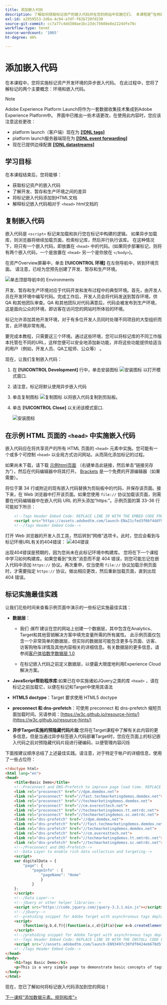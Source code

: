 ```yaml
---
title: 添加嵌入代码
description: 了解如何获取标记资产的嵌入代码并在您的网站中实施它们。 本课程是“在网站中实施Experience Cloud”教程的一部分。
exl-id: a2959553-2d6a-4c94-a7df-f62b720fd230
source-git-commit: cc7a77c4dd380ae1bc23dc75608e8e2224dfe78c
workflow-type: tm+mt
source-wordcount: '1065'
ht-degree: 46%

---
```


# 添加嵌入代码

在本课程中，您将实施标记资产开发环境的异步嵌入代码。 在此过程中，您将了解标记的两个主要概念：环境和嵌入代码。

>[!NOTE]
>
>Adobe Experience Platform Launch将作为一套数据收集技术集成到Adobe Experience Platform中。 界面中已推出一些术语更改，在使用此内容时，您应该注意这些更改：
>
> * platform launch（客户端）现在为 **[[!DNL tags]](https://experienceleague.adobe.com/docs/experience-platform/tags/home.html?lang=zh-Hans)**
> * platform launch服务器端现在为 **[[!DNL event forwarding]](https://experienceleague.adobe.com/docs/experience-platform/tags/event-forwarding/overview.html)**
> * 现在已提供边缘配置 **[[!DNL datastreams]](https://experienceleague.adobe.com/docs/experience-platform/edge/fundamentals/datastreams.html)**


## 学习目标

在本课程结束后，您将能够：

* 获取标记资产的嵌入代码
* 了解开发、暂存和生产环境之间的差异
* 将标记嵌入代码添加到HTML文档
* 解释标记嵌入代码相对于 `<head>` html文档的

## 复制嵌入代码

嵌入代码是 `<script>` 标记来加载和执行您在标记中构建的逻辑。 如果异步加载库，则浏览器将继续加载页面，检索标记库，然后并行执行该库。 在这种情况下，将只有一个嵌入代码，即放置在 `<head>` 中的代码。(如果同步部署标记，则将有两个嵌入代码，一个是放置在 `<head>` 另一个是你放在 `</body>`)。

在资产Overview屏幕中，单击 **[!UICONTROL 环境]** 在左侧导航中，转到环境页面。 请注意，已经为您预先创建了开发、暂存和生产环境。

![单击顶部导航中的 Environments](images/launch-environments.png)

开发、暂存和生产环境对应于代码开发和发布过程中的典型环境。首先，由开发人员在开发环境中编写代码。完成工作后，开发人员会将代码发送到暂存环境，供 QA 和其他团队审查。QA 和其他团队对代码满意后，代码会被发布到生产环境，这是面向公众的环境，即访客在访问您的网站时所体验的环境。

标记允许添加其他开发环境，对于有多位开发人员同时处理不同项目的大型组织而言，此环境非常有用。

要完成本教程，只需要这三个环境。通过这些环境，您可以将标记库的不同工作版本托管在不同的URL，这样您便可以安全地添加新功能，并将这些功能提供给适当的用户（例如，开发人员、QA工程师、公众等） 。

现在，让我们复制嵌入代码：

1. 在 **[!UICONTROL Development]** 行中，单击安装图标 ![安装图标](images/launch-installIcon.png) 以打开模式窗口.

1. 请注意，标记将默认使用异步嵌入代码

1. 单击复制图标 ![复制图标](images/launch-copyIcon.png) 以将嵌入代码复制到剪贴板。

1. 单击 **[!UICONTROL Close]** 以关闭该模式窗口.

   ![安装图标](images/launch-copyInstallCode.png)

## 在示例 HTML 页面的 `<head>` 中实施嵌入代码

嵌入代码应在将共享资产的所有 HTML 页面的 `<head>` 元素中实施。您可能有一个或多个可控制 `<head>` 以全局方式访问网站，从而简化添加标记的过程。

如果尚未下载，请下载 [示例html页面](https://www.enablementadobe.com/multi/web/basic-sample.html) （右键单击此链接，然后单击“链接另存为”），然后在代码编辑器中将其打开。 [Brackets](https://brackets.io/) 是一个免费的开源编辑器（如果需要）。

将位于第 34 行或附近的现有嵌入代码替换为剪贴板中的代码，并保存该页面。接下来，在 Web 浏览器中打开该页面。如果您使用 `file://` 协议加载该页面，则需要在代码编辑器中在嵌入代码 URL 的开头添加“https:”。示例页面的第 33-36 行可能如下所示：

```html
    <!--Tags Header Embed Code: REPLACE LINE 39 WITH THE EMBED CODE FROM YOUR OWN DEVELOPMENT ENVIRONMENT-->
    <script src="https://assets.adobedtm.com/launch-ENa21cfed3f06f4ddf9690de8077b39e81-development.min.js" async></script>
    <!--/Tags Header Embed Code-->
```

打开 Web 浏览器的开发人员工具，然后转到“网络”选项卡。此时，您应会看到与标记环境URL有关的404错误：
![404错误](images/samplepage-404.png)

出现404错误是预期的，因为您尚未在此标记环境中构建库。 您将在下一个课程中学习如何构建库。如果您看到“失败”消息而不是 404 错误，则您可能忘记在嵌入代码中添加 `https://` 协议。再次重申，仅当使用 `file://` 协议加载示例页面时，才需要指定 `https://` 协议。做出相应更改，然后重新加载页面，直到出现 404 错误。

## 标记实施最佳实践

让我们花些时间来查看示例页面中演示的一些标记实施最佳实践：

* **数据层**：

   * 我们 *强烈* 建议在您的网站上创建一个数据层，其中包含在Analytics、Target和其他营销解决方案中填充变量所需的所有属性。 此示例页面仅包含一个非常简单的数据层，但实际的数据层可能包含更多与页面、访客、访客购物车详情及其他内容相关的详细信息。有关数据层的更多信息，请参阅[客户体验数字数据层 1.0](https://www.w3.org/2013/12/ceddl-201312.pdf)

   * 在标记嵌入代码之前定义数据层，以便最大限度地利用Experience Cloud解决方案。

* **JavaScript帮助程序库**:如果已在中实施诸如JQuery之类的库 `<head>` ，请在标记之前加载它，以便在标记和Target中使用其语法

* **HTML5 doctype**：Target 要求使用 HTML5 doctype

* **preconnect 和 dns-prefetch**：可使用 preconnect 和 dns-prefetch 缩短页面加载时间。另请参阅：[https://w3c.github.io/resource-hints/](https://w3c.github.io/resource-hints/)

* **异步Target实施的预隐藏代码片段**:您将在Target课程中了解有关此内容的更多信息，但是当通过异步标签嵌入代码部署Target时，您应在页面上的标记嵌入代码之前对预隐藏代码片段进行硬编码，以便管理内容闪烁

下面按建议顺序总结了上述最佳实践。请注意，对于特定于帐户的详细信息，使用了一些占位符：

```html
<!doctype html>
<html lang="en">
<head>
    <title>Basic Demo</title>
    <!--Preconnect and DNS-Prefetch to improve page load time. REPLACE "techmarketingdemos" WITH YOUR OWN AAM PARTNER ID, TARGET CLIENT CODE, AND ANALYTICS TRACKING SERVER-->
    <link rel="preconnect" href="//dpm.demdex.net">
    <link rel="preconnect" href="//fast.techmarketingdemos.demdex.net">
    <link rel="preconnect" href="//techmarketingdemos.demdex.net">
    <link rel="preconnect" href="//cm.everesttech.net">
    <link rel="preconnect" href="//techmarketingdemos.tt.omtrdc.net">
    <link rel="preconnect" href="//techmarketingdemos.sc.omtrdc.net">
    <link rel="dns-prefetch" href="//dpm.demdex.net">
    <link rel="dns-prefetch" href="//fast.techmarketingdemos.demdex.net">
    <link rel="dns-prefetch" href="//techmarketingdemos.demdex.net">
    <link rel="dns-prefetch" href="//cm.everesttech.net">
    <link rel="dns-prefetch" href="//techmarketingdemos.tt.omtrdc.net">
    <link rel="dns-prefetch" href="//techmarketingdemos.sc.omtrdc.net">
    <!--/Preconnect and DNS-Prefetch-->
    <!--Data Layer to enable rich data collection and targeting-->
    <script>
    var digitalData = {
        "page": {
            "pageInfo" : {
                "pageName": "Home"
                }
            }
    };
    </script>
    <!--/Data Layer-->
    <!--jQuery or other helper libraries-->
    <script src="https://code.jquery.com/jquery-3.3.1.min.js"></script>
    <!--/jQuery-->
    <!--prehiding snippet for Adobe Target with asynchronous tags deployment-->
    <script>
        (function(g,b,d,f){(function(a,c,d){if(a){var e=b.createElement("style");e.id=c;e.innerHTML=d;a.appendChild(e)}})(b.getElementsByTagName("head")[0],"at-body-style",d);setTimeout(function(){var a=b.getElementsByTagName("head")[0];if(a){var c=b.getElementById("at-body-style");c&&a.removeChild(c)}},f)})(window,document,"body {opacity: 0 !important}",3E3);
    </script>
    <!--/prehiding snippet for Adobe Target with asynchronous tags deployment-->
    <!--Tags Header Embed Code: REPLACE LINE 39 WITH THE INSTALL CODE FROM YOUR OWN DEVELOPMENT ENVIRONMENT-->
    <script src="//assets.adobedtm.com/launch-EN93497c30fdf0424eb678d5f4ffac66dc.min.js" async></script>
    <!--/Tags Header Embed Code-->
</head>
<body>
    <h1>Tags Basic Demo</h1>
    <p>This is a very simple page to demonstrate basic concepts of tags</p>
</body>
</html>
```

现在，您已了解如何将标记嵌入代码添加到您的网站！

[下一课程“添加数据元素、规则和库”>](add-data-elements-rules.md)
